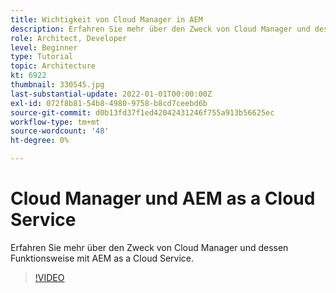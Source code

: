 ```yaml
---
title: Wichtigkeit von Cloud Manager in AEM
description: Erfahren Sie mehr über den Zweck von Cloud Manager und dessen Funktionsweise mit AEM as a Cloud Service.
role: Architect, Developer
level: Beginner
type: Tutorial
topic: Architecture
kt: 6922
thumbnail: 330545.jpg
last-substantial-update: 2022-01-01T00:00:00Z
exl-id: 072f8b81-54b8-4980-9758-b8cd7ceebd6b
source-git-commit: d0b13fd37f1ed42042431246f755a913b56625ec
workflow-type: tm+mt
source-wordcount: '48'
ht-degree: 0%

---
```


# Cloud Manager und AEM as a Cloud Service

Erfahren Sie mehr über den Zweck von Cloud Manager und dessen Funktionsweise mit AEM as a Cloud Service.

>[!VIDEO](https://video.tv.adobe.com/v/330545/?quality=12&learn=on)
